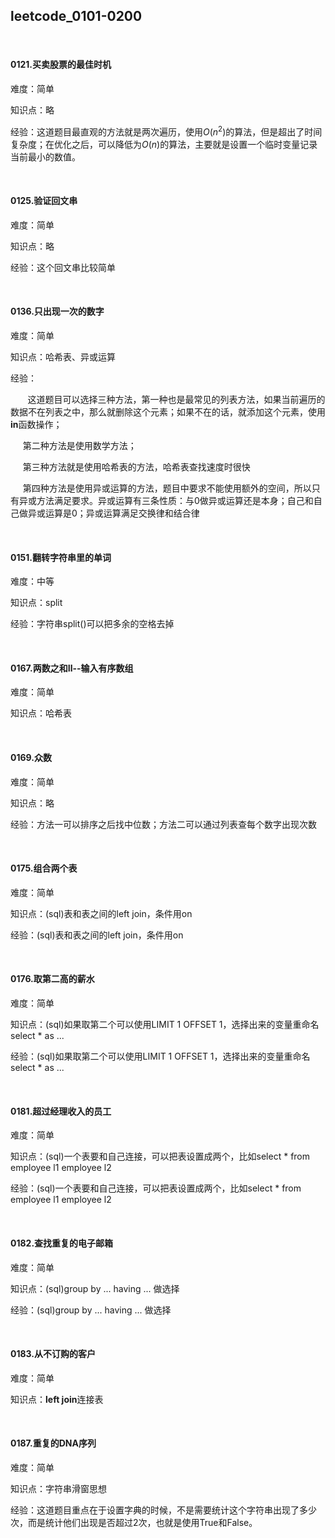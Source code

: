 ## leetcode_0101-0200

<br/>

#### 0121.买卖股票的最佳时机

难度：简单

知识点：略

经验：这道题目最直观的方法就是两次遍历，使用$O(n^2)$的算法，但是超出了时间复杂度；在优化之后，可以降低为$O(n)$的算法，主要就是设置一个临时变量记录当前最小的数值。

<br/>

#### 0125.验证回文串

难度：简单

知识点：略

经验：这个回文串比较简单

<br/>

#### 0136.只出现一次的数字

难度：简单

知识点：哈希表、异或运算

经验：

&#160; &#160; &#160; &#160;这道题目可以选择三种方法，第一种也是最常见的列表方法，如果当前遍历的数据不在列表之中，那么就删除这个元素；如果不在的话，就添加这个元素，使用**in**函数操作；

 &#160; &#160; &#160;第二种方法是使用数学方法；

 &#160; &#160; &#160;第三种方法就是使用哈希表的方法，哈希表查找速度时很快

 &#160; &#160; &#160;第四种方法是使用异或运算的方法，题目中要求不能使用额外的空间，所以只有异或方法满足要求。异或运算有三条性质：与0做异或运算还是本身；自己和自己做异或运算是0；异或运算满足交换律和结合律

<br/>

#### 0151.翻转字符串里的单词

难度：中等

知识点：split

经验：字符串split()可以把多余的空格去掉

<br/>

#### 0167.两数之和Ⅱ--输入有序数组

难度：简单

知识点：哈希表

<br/>

#### 0169.众数

难度：简单

知识点：略

经验：方法一可以排序之后找中位数；方法二可以通过列表查每个数字出现次数

<br/>

#### 0175.组合两个表

难度：简单

知识点：(sql)表和表之间的left join，条件用on

经验：(sql)表和表之间的left join，条件用on

<br/>

#### 0176.取第二高的薪水

难度：简单

知识点：(sql)如果取第二个可以使用LIMIT 1 OFFSET 1，选择出来的变量重命名select * as ...

经验：(sql)如果取第二个可以使用LIMIT 1 OFFSET 1，选择出来的变量重命名select * as ...

<br/>

#### 0181.超过经理收入的员工

难度：简单

知识点：(sql)一个表要和自己连接，可以把表设置成两个，比如select * from employee l1 employee l2

经验：(sql)一个表要和自己连接，可以把表设置成两个，比如select * from employee l1 employee l2

<br/>

#### 0182.查找重复的电子邮箱

难度：简单

知识点：(sql)group by ... having ... 做选择

经验：(sql)group by ... having ... 做选择

<br/>

#### 0183.从不订购的客户

难度：简单

知识点：**left join**连接表

<br/>

#### 0187.重复的DNA序列

难度：简单

知识点：字符串滑窗思想

经验：这道题目重点在于设置字典的时候，不是需要统计这个字符串出现了多少次，而是统计他们出现是否超过2次，也就是使用True和False。